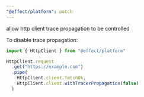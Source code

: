 ```yaml
---
"@effect/platform": patch
---
```


allow http client trace propagation to be controlled

To disable trace propagation:

```ts
import { HttpClient } from "@effect/platform"

HttpClient.request
  .get("https://example.com")
  .pipe(
    HttpClient.client.fetchOk,
    HttpClient.client.withTracerPropagation(false)
  )
```
